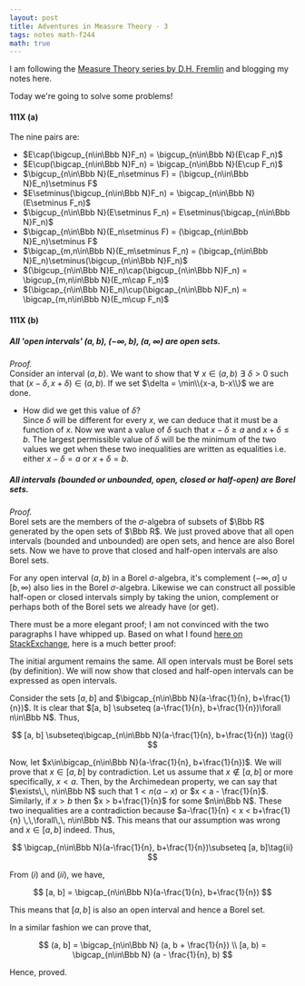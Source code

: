 ```yaml
---
layout: post
title: Adventures in Measure Theory - 3
tags: notes math-f244
math: true
---
```


I am following the [Measure Theory series by D.H. Fremlin](https://www1.essex.ac.uk/maths/people/fremlin/mt.htm) and blogging my notes here.

Today we're going to solve some problems!

#### 111X (a)
The nine pairs are:  
- $E\cap(\bigcup_{n\in\Bbb N}F_n) = \bigcup_{n\in\Bbb N}(E\cap F_n)$  
- $E\cup(\bigcap_{n\in\Bbb N}F_n) = \bigcap_{n\in\Bbb N}(E\cup F_n)$  
- $\bigcup_{n\in\Bbb N}(E_n\setminus F) = (\bigcup_{n\in\Bbb N}E_n)\setminus F$  
- $E\setminus(\bigcup_{n\in\Bbb N}F_n) = \bigcap_{n\in\Bbb N}(E\setminus F_n)$  
- $\bigcup_{n\in\Bbb N}(E\setminus F_n) = E\setminus(\bigcap_{n\in\Bbb N}F_n)$  
- $\bigcap_{n\in\Bbb N}(E_n\setminus F) = (\bigcap_{n\in\Bbb N}E_n)\setminus F$  
- $\bigcap_{m,n\in\Bbb N}(E_m\setminus F_n) = (\bigcap_{n\in\Bbb N}E_n)\setminus(\bigcup_{n\in\Bbb N}F_n)$  
- $(\bigcup_{n\in\Bbb N}E_n)\cap(\bigcup_{n\in\Bbb N}F_n) = \bigcup_{m,n\in\Bbb N}(E_m\cap F_n)$  
- $(\bigcap_{n\in\Bbb N}E_n)\cup(\bigcap_{n\in\Bbb N}F_n) = \bigcap_{m,n\in\Bbb N}(E_m\cup F_n)$  

#### 111X (b)
##### All 'open intervals' $(a,b)$, $(-\infty, b)$, $(a, \infty)$ are open sets.  
_Proof._  
Consider an interval $(a,b)$. We want to show that $\forall\,\, x\in (a,b)\,\,\exists\,\,\delta > 0$ such that $(x-\delta,x+\delta)\in (a,b)$. If we set $\delta = \min\\{x-a, b-x\\}$ we are done.

- How did we get this value of $\delta$?  
Since $\delta$ will be different for every $x$, we can deduce that it must be a function of $x$. Now we want a value of $\delta$ such that $x - \delta \ge a$ and $x + \delta \le b$. The largest permissible value of $\delta$ will be the minimum of the two values we get when these two inequalities are written as equalities i.e. either $x - \delta = a$ or $x + \delta = b$.

##### All intervals (bounded or unbounded, open, closed or half-open) are Borel sets.  
_Proof._  
Borel sets are the members of the $\sigma$-algebra of subsets of $\Bbb R$ generated by the open sets of $\Bbb R$. We just proved above that all open intervals (bounded and unbounded) are open sets, and hence are also Borel sets. Now we have to prove that closed and half-open intervals are also Borel sets.

For any open interval $(a, b)$ in a Borel $\sigma$-algebra, it's complement $(-\infty,a]\cup[b, \infty)$ also lies in the Borel $\sigma$-algebra. Likewise we can construct all possible half-open or closed intervals simply by taking the union, complement or perhaps both of the Borel sets we already have (or get).

There must be a more elegant proof; I am not convinced with the two paragraphs I have whipped up. Based on what I found [here on StackExchange](https://math.stackexchange.com/questions/296165/show-that-every-interval-is-a-borel-set), here is a much better proof:

The initial argument remains the same. All open intervals must be Borel sets (by definition). We will now show that closed and half-open intervals can be expressed as open intervals.

Consider the sets $[a, b]$ and $\bigcap_{n\in\Bbb N}(a-\frac{1}{n}, b+\frac{1}{n})$. It is clear that $[a, b] \subseteq (a-\frac{1}{n}, b+\frac{1}{n})\forall n\in\Bbb N$. Thus, 

$$
[a, b] \subseteq\bigcap_{n\in\Bbb N}(a-\frac{1}{n}, b+\frac{1}{n}) \tag{i}
$$

Now, let $x\in\bigcap_{n\in\Bbb N}(a-\frac{1}{n}, b+\frac{1}{n})$. We will prove that $x\in [a, b]$ by contradiction. Let us assume that $x\notin [a, b]$ or more specifically, $x < a$. Then, by the Archimedean property, we can say that $\exists\,\, n\in\Bbb N$ such that $1 < n(a-x)$ or $x < a - \frac{1}{n}$. Similarly, if $x > b$ then $x > b+\frac{1}{n}$ for some $n\in\Bbb N$. These two inequalities are a contradiction because $a-\frac{1}{n} < x < b+\frac{1}{n} \,\,\forall\,\, n\in\Bbb N$. This means that our assumption was wrong and $x\in [a, b]$ indeed. Thus, 

$$
\bigcap_{n\in\Bbb N}(a-\frac{1}{n}, b+\frac{1}{n})\subseteq [a, b]\tag{ii}
$$

From $(i)$ and $(ii)$, we have, 

$$
[a, b] = \bigcap_{n\in\Bbb N}(a-\frac{1}{n}, b+\frac{1}{n})
$$

This means that $[a, b]$ is also an open interval and hence a Borel set.

In a similar fashion we can prove that, 

$$
(a, b] = \bigcap_{n\in\Bbb N} (a, b + \frac{1}{n}) \\
[a, b) = \bigcap_{n\in\Bbb N} (a - \frac{1}{n}, b)
$$

Hence, proved.
